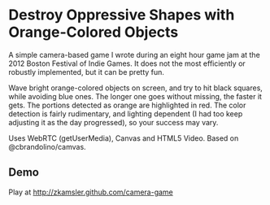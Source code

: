 # Destroy Oppressive Shapes with Orange-Colored Objects

A simple camera-based game I wrote during an eight hour game jam at the 2012 Boston Festival of Indie Games. It does not the most efficiently or robustly implemented, but it can be pretty fun.

Wave bright orange-colored objects on screen, and try to hit black squares, while avoiding blue ones. The longer one goes without missing, the faster it gets. The portions detected as orange are highlighted in red. The color detection is fairly rudimentary, and lighting dependent (I had too keep adjusting it as the day progressed), so your success may vary.

Uses WebRTC (getUserMedia), Canvas and HTML5 Video. Based on @cbrandolino/camvas.

## Demo

Play at http://zkamsler.github.com/camera-game
